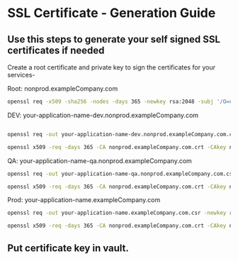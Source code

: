 # SSL Certificate - Generation Guide

## Use this steps to generate your self signed SSL certificates if needed

Create a root certificate and private key to sign the certificates for your services-

Root: nonprod.exampleCompany.com

```bash
openssl req -x509 -sha256 -nodes -days 365 -newkey rsa:2048 -subj '/O=exampleCompany/CN=nonprod.exampleCompany.com' -keyout nonprod.exampleCompany.com.key -out nonprod.exampleCompany.com.crt

```

DEV:
your-application-name-dev.nonprod.exampleCompany.com

```bash

openssl req -out your-application-name-dev.nonprod.exampleCompany.com.csr -newkey rsa:2048 -nodes -keyout your-application-name-dev.nonprod.exampleCompany.com.key -subj "/CN=your-application-name-dev.nonprod.exampleCompany.com/O=exampleCompany organization"

openssl x509 -req -days 365 -CA nonprod.exampleCompany.com.crt -CAkey nonprod.exampleCompany.com.key -set_serial 0 -in your-application-name-dev.nonprod.exampleCompany.com.csr -out your-application-name-dev.nonprod.exampleCompany.com.crt

```

QA: your-application-name-qa.nonprod.exampleCompany.com

```bash
openssl req -out your-application-name-qa.nonprod.exampleCompany.com.csr -newkey rsa:2048 -nodes -keyout your-application-name-qa.nonprod.exampleCompany.com.key -subj "/CN=your-application-name-qa.nonprod.exampleCompany.com/O=exampleCompany organization"

openssl x509 -req -days 365 -CA nonprod.exampleCompany.com.crt -CAkey nonprod.exampleCompany.com.key -set_serial 0 -in your-application-name-qa.nonprod.exampleCompany.com.csr -out your-application-name-qa.nonprod.exampleCompany.com.crt

```

Prod: your-application-name.exampleCompany.com

```bash
openssl req -out your-application-name.exampleCompany.com.csr -newkey rsa:2048 -nodes -keyout your-application-name.exampleCompany.com.key -subj "/CN=your-application-name.exampleCompany.com/O=exampleCompany organization"

openssl x509 -req -days 365 -CA nonprod.exampleCompany.com.crt -CAkey nonprod.exampleCompany.com.key -set_serial 0 -in your-application-name.exampleCompany.com.csr -out your-application-name.exampleCompany.com.crt

```

## Put certificate key in vault.

